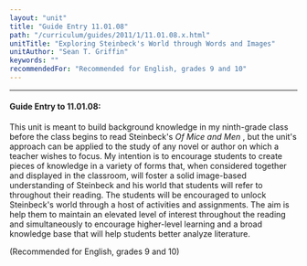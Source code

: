 ```yaml
---
layout: "unit"
title: "Guide Entry 11.01.08"
path: "/curriculum/guides/2011/1/11.01.08.x.html"
unitTitle: "Exploring Steinbeck's World through Words and Images"
unitAuthor: "Sean T. Griffin"
keywords: ""
recommendedFor: "Recommended for English, grades 9 and 10"
---
```

<body>
<hr/>
 <h4>
  Guide Entry to 11.01.08:
 </h4>
 <p>
  This unit is meant to build background knowledge in my ninth-grade class before the class begins to read Steinbeck's
  <i>
   Of Mice and Men
  </i>
  , but the unit's approach can be applied to the study of any novel or author on which a teacher wishes to focus. My intention is to encourage students to create pieces of knowledge in a variety of forms that, when considered together and displayed in the classroom, will foster a solid image-based understanding of Steinbeck and his world that students will refer to throughout their reading. The students will be encouraged to unlock Steinbeck's world through a host of activities and assignments. The aim is help them to maintain an elevated level of interest throughout the reading and simultaneously to encourage higher-level learning and a broad knowledge base that will help students better analyze literature.
 </p>
<p>
  (Recommended for English, grades 9 and 10)
 </p>


</body>